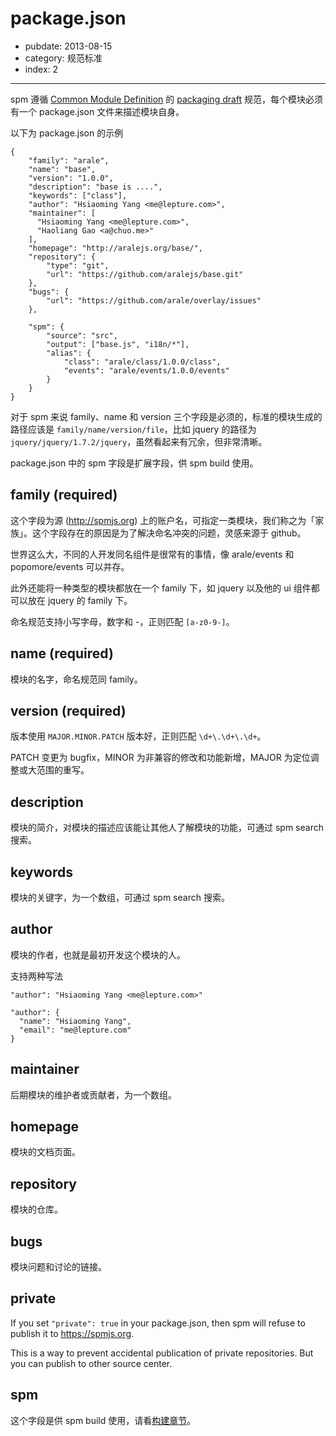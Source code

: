 # package.json

- pubdate: 2013-08-15
- category: 规范标准
- index: 2

----------

spm 遵循 [Common Module Definition](https://github.com/spmjs/specification) 的 [packaging draft](https://github.com/spmjs/specification/blob/master/draft/package.md) 规范，每个模块必须有一个 package.json 文件来描述模块自身。

以下为 package.json 的示例

```
{
    "family": "arale",
    "name": "base",
    "version": "1.0.0",
    "description": "base is ....",
    "keywords": ["class"],
    "author": "Hsiaoming Yang <me@lepture.com>",
    "maintainer": [
      "Hsiaoming Yang <me@lepture.com>",
      "Haoliang Gao <a@chuo.me>"
    ],
    "homepage": "http://aralejs.org/base/",
    "repository": {
        "type": "git",
        "url": "https://github.com/aralejs/base.git"
    },
    "bugs": {
        "url": "https://github.com/arale/overlay/issues"
    },

    "spm": {
        "source": "src",
        "output": ["base.js", "i18n/*"],
        "alias": {
            "class": "arale/class/1.0.0/class",
            "events": "arale/events/1.0.0/events"
        }
    }
}
```

对于 spm 来说 family、name 和 version 三个字段是必须的，标准的模块生成的路径应该是 `family/name/version/file`，比如 jquery 的路径为 `jquery/jquery/1.7.2/jquery`，虽然看起来有冗余，但非常清晰。

package.json 中的 spm 字段是扩展字段，供 spm build 使用。


## family (required)

这个字段为源 (http://spmjs.org) 上的账户名，可指定一类模块，我们称之为「家族」。这个字段存在的原因是为了解决命名冲突的问题，灵感来源于 github。

世界这么大，不同的人开发同名组件是很常有的事情，像 arale/events 和 popomore/events 可以并存。

此外还能将一种类型的模块都放在一个 family 下，如 jquery 以及他的 ui 组件都可以放在 jquery 的 family 下。

命名规范支持小写字母，数字和 -，正则匹配 `[a-z0-9-]`。

## name (required)

模块的名字，命名规范同 family。

## version (required)

版本使用 `MAJOR.MINOR.PATCH` 版本好，正则匹配 `\d+\.\d+\.\d+`。

PATCH 变更为 bugfix，MINOR 为非兼容的修改和功能新增，MAJOR 为定位调整或大范围的重写。

## description

模块的简介，对模块的描述应该能让其他人了解模块的功能，可通过 spm search 搜索。

## keywords

模块的关键字，为一个数组，可通过 spm search 搜索。

## author

模块的作者，也就是最初开发这个模块的人。

支持两种写法

```
"author": "Hsiaoming Yang <me@lepture.com>"

"author": {
  "name": "Hsiaoming Yang",
  "email": "me@lepture.com"
}
```

## maintainer

后期模块的维护者或贡献者，为一个数组。

## homepage

模块的文档页面。

## repository

模块的仓库。

## bugs

模块问题和讨论的链接。

## private

If you set `"private": true` in your package.json, then spm will refuse to publish it to https://spmjs.org.

This is a way to prevent accidental publication of private repositories. But you can publish to other source center.

## spm

这个字段是供 spm build 使用，请看[构建章节]()。
